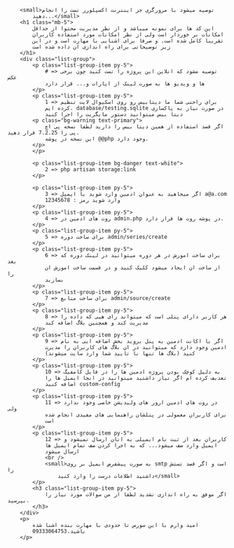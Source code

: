         <small>توصیه میشود با مرورگری جز اینترنت اکسپلورر تست را انجام
            دهید...</small>
        <h1 class="mb-5">
            این کد ها برای نمونه میباشد و از نظر مدیریت محتوا از حداقل
            امکانات بر خوردار است ولی از نظر امکانات مورد استفاده کاربران
            تقریبا کامل شده است. و صرفا برای اشنایی با مهارت است و در این
            زیر توضیحاتی برای راه اندازی ان داده شده است
        </h1>
        <div class="list-group">
            <p class="list-group-item py-5">
                # => توصیه مشود که انلاین این پروژه را تست کنید چون برخی عکس
                ها و ویدیو ها به صورت لینک از اپارات و... قرار دارد
            </p>
            <p class="list-group-item py-5">
                1 => برای راحتی شما ما دیتابیس رو روی اسکیوال لایت تنظیم
                کرده ایم. database/testing.sqlite در صورت نیاز به پاکسازی
                دیتا بیس میتوانید دستور مایگریت را اجرا کنید
            <p class="bg-warning text-primary">
                اگر قصد استفاده از همین دیتا بیس را دارید لطفا نسخه پی اچ پی را 7.2.25 قرار دهید.
                این نسخه در پوشه @@php وجود دارد.
            </p>
            </p>

            <p class="list-group-item bg-danger text-white">
                2 => php artisan storage:link
            </p>

            <p class="list-group-item py-5">
                3 => اگر میخاهید به عنوان ادمین وارد شوید با ایمیل a@a.com
                وارد شوید رمز : 12345678
            </p>
            <p class="list-group-item py-5">
                4 => روت های ادمین در admin.php در پوشه روت ها قرار دارد.
            </p>
            <p class="list-group-item py-5">
                5 => برای ساخت دوره admin/series/create
            </p>
            <p class="list-group-item py-5">
                6 => برای ساخت اموزش در هر دوره میتوانید در لینک دوره که بعد
                از ساخت ان ایجاد میشود کلیک کنید و در قسمت ساخت اموزش ان را
                بسازید
            </p>
            <p class="list-group-item py-5">
                7 => برای ساخت منابع admin/source/create
            </p>
            <p class="list-group-item py-5">
                8 => هر کاربر دارای پنلی است که میتواند رای هیی که داده را
                مدیریت کند و همچنین بلاگ اضافه کند
            </p>
            <p class="list-group-item py-5">
                9 => اگر با اکانت ادمین به پنل بروید بخش اضافه ایی به نام
                ادمین وجود دارد که میتوانید در ان بلاگ های کاربران را مدیرت
                کنید (بلاگ ها تنها با تایید شما وارد سایت میشوند)
            </p>
            <p class="list-group-item py-5">
                10 => به دلیل کوچک بودن پروژه ادمین ها را در فایل کامفیگ
                تعذیف کرده ام اگر نیاز داشتید میتوانید در انجا ایمیل ها را
                اضافه کنید custom-config
            </p>
            <p class="list-group-item py-5">
                11 => در روت های ادمین ارور های ولیدیشن خاصی وجود ندارد ولی
                برای کاربران معمولی در پنلشان راهنمایی های مفیدی انجام شده
                است
            </p>
            <p class="list-group-item py-5">
                12 => کاربران بعد از ثبت نام ایمیلی به انان ارسال نمیشود و
                ایمیل وارد صف میشود... که به اجرا کردن صف تمام ایمیل ها
                ارسال میشود
                <br />
                <small>به صورت پیشفرض ایمیل بر روی smtp است و اگر قصد تستش را
                    داشتید اطلاعات درست را وارد کنید</small>
            </p>
            <h3 class="list-group-item py-5">
                اگر موفق به راه اندازی نشدید لطفا از من سوالات مورد نیاز را بپرسید.
            </h3>
        </div>
        <p>
            امید وارم با این سورس تا حدودی با مهارت بنده اشنا شده
            باشید.09333064753
        </p>
